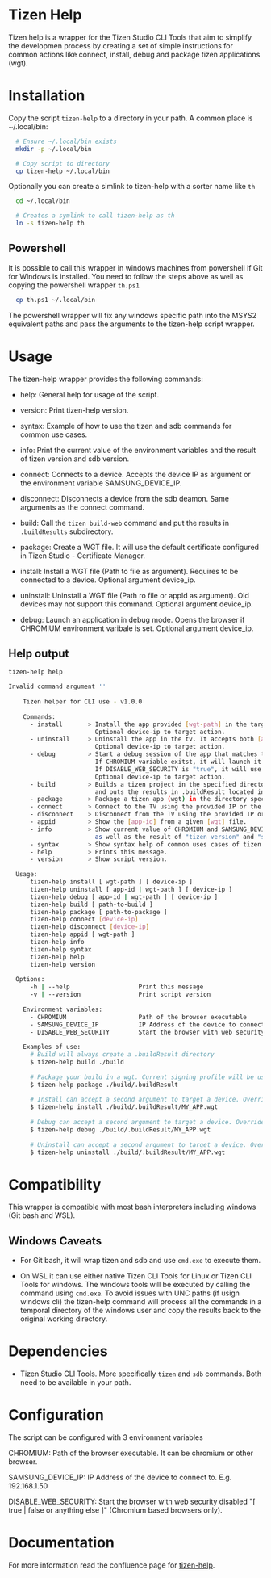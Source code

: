 Tizen Help
==========

Tizen help is a wrapper for the Tizen Studio CLI Tools that aim to simplify the developmen
process by creating a set of simple instructions for common actions like connect, install,
debug and package tizen applications (wgt).

# Installation
Copy the script `tizen-help` to a directory in your path. A common place is ~/.local/bin:

```bash
  # Ensure ~/.local/bin exists
  mkdir -p ~/.local/bin

  # Copy script to directory
  cp tizen-help ~/.local/bin
```

Optionally you can create a simlink to tizen-help with a sorter name like `th`

```bash
  cd ~/.local/bin

  # Creates a symlink to call tizen-help as th
  ln -s tizen-help th
```

## Powershell
It is possible to call this wrapper in windows machines from powershell if Git for Windows
is installed. You need to follow the steps above as well as copying the powershell wrapper `th.ps1`

```bash
  cp th.ps1 ~/.local/bin
```

The powershell wrapper will fix any windows specific path into the MSYS2 equivalent paths
and pass the arguments to the tizen-help script wrapper.

# Usage

The tizen-help wrapper provides the following commands:

- help:        General help for usage of the script.

- version:     Print tizen-help version.

- syntax:      Example of how to use the tizen and sdb commands for common use cases.

- info:        Print the current value of the environment variables and the result of tizen version and sdb version.

- connect:     Connects to a device. Accepts the device IP as argument or the environment variable SAMSUNG_DEVICE_IP.

- disconnect:  Disconnects a device from the sdb deamon. Same arguments as the connect command.

- build:       Call the `tizen build-web` command and put the results in `.buildResults` subdirectory.

- package:     Create a WGT file. It will use the default certificate configured in Tizen Studio - Certificate Manager.

- install:     Install a WGT file (Path to file as argument). Requires to be connected to a device. Optional argument device_ip.

- uninstall:   Uninstall a WGT file (Path ro file or appId as argument). Old devices may not support this command. Optional argument device_ip.

- debug:       Launch an application in debug mode. Opens the browser if CHROMIUM environment varibale is set. Optional argument device_ip.


## Help output


```bash
tizen-help help

Invalid command argument ''
  
    Tizen helper for CLI use - v1.0.0
  
    Commands:
      - install       > Install the app provided [wgt-path] in the target tv.
                        Optional device-ip to target action.
      - uninstall     > Uninstall the app in the tv. It accepts both [app-id] or [wgt-path].
                        Optional device-ip to target action.
      - debug         > Start a debug session of the app that matches the [app-id] or [wgt-path]
                        If CHROMIUM variable exitst, it will launch it the browser
                        If DISABLE_WEB_SECURITY is "true", it will use disable-web-security flag.
                        Optional device-ip to target action.
      - build         > Builds a tizen project in the specified directory
                        and outs the results in .buildResult located in the specified directory.
      - package       > Package a tizen app (wgt) in the directory specified.
      - connect       > Connect to the TV using the provided IP or the IP in SAMSUNG_DEVICE_IP variable.
      - disconnect    > Disconnect from the TV using the provided IP or the IP in SAMSUNG_DEVICE_IP variable.
      - appid         > Show the [app-id] from a given [wgt] file.
      - info          > Show current value of CHROMIUM and SAMSUNG_DEVICE_IP variables
                        as well as the result of "tizen version" and "sdb version".
      - syntax        > Show syntax help of common uses cases of tizen cli.
      - help          > Prints this message.
      - version       > Show script version.
  
  Usage:
      tizen-help install [ wgt-path ] [ device-ip ]
      tizen-help uninstall [ app-id | wgt-path ] [ device-ip ]
      tizen-help debug [ app-id | wgt-path ] [ device-ip ]
      tizen-help build [ path-to-build ]
      tizen-help package [ path-to-package ]
      tizen-help connect [device-ip]
      tizen-help disconnect [device-ip]
      tizen-help appid [ wgt-path ]
      tizen-help info
      tizen-help syntax
      tizen-help help
      tizen-help version
  
  Options:
      -h | --help                   Print this message
      -v | --version                Print script version
  
    Environment variables:
      - CHROMIUM                    Path of the browser executable
      - SAMSUNG_DEVICE_IP           IP Address of the device to connect to
      - DISABLE_WEB_SECURITY        Start the browser with web security disabled [ true | false ]
  
    Examples of use:
      # Build will always create a .buildResult directory
      $ tizen-help build ./build
  
      # Package your build in a wgt. Current signing profile will be used.
      $ tizen-help package ./build/.buildResult
  
      # Install can accept a second argument to target a device. Overrides SAMSUNG_DEVICE_IP env variable.
      $ tizen-help install ./build/.buildResult/MY_APP.wgt
  
      # Debug can accept a second argument to target a device. Overrides SAMSUNG_DEVICE_IP env variable.
      $ tizen-help debug ./build/.buildResult/MY_APP.wgt
  
      # Uninstall can accept a second argument to target a device. Overrides SAMSUNG_DEVICE_IP env variable.
      $ tizen-help uninstall ./build/.buildResult/MY_APP.wgt
```

# Compatibility

This wrapper is compatible with most bash interpreters including windows (Git bash and WSL).

## Windows Caveats

- For Git bash, it will wrap tizen and sdb and use `cmd.exe` to execute them.

- On WSL it can use either native Tizen CLI Tools for Linux or Tizen CLI Tools for windows. The windows tools will be executed by calling the command using `cmd.exe`. To avoid issues with UNC paths (if usign windows cli) the tizen-help command will process all the commands in a temporal directory of the windows user and copy the results back to the original working directory.

# Dependencies

- Tizen Studio CLI Tools. More specifically `tizen` and `sdb` commands. Both need to be available in your path.

# Configuration

The script can be configured with 3 environment variables

CHROMIUM:                   Path of the browser executable. It can be chromium or other browser.

SAMSUNG_DEVICE_IP:          IP Address of the device to connect to. E.g. 192.168.1.50

DISABLE_WEB_SECURITY:       Start the browser with web security disabled "[ true | false or anything else ]" (Chromium based browsers only).

# Documentation

For more information read the confluence page for [tizen-help](https://accedobroadband.jira.com/wiki/spaces/ATEC/pages/2646573120/Tizen+CLI+helper+tizen-help).
